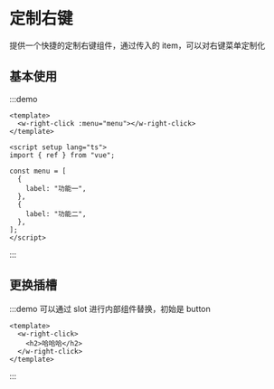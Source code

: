 # 定制右键

提供一个快捷的定制右键组件，通过传入的 item，可以对右键菜单定制化

## 基本使用

:::demo

```vue
<template>
  <w-right-click :menu="menu"></w-right-click>
</template>

<script setup lang="ts">
import { ref } from "vue";

const menu = [
  {
    label: "功能一",
  },
  {
    label: "功能二",
  },
];
</script>
```

:::

## 更换插槽

:::demo 可以通过 slot 进行内部组件替换，初始是 button

```vue
<template>
  <w-right-click>
    <h2>哈哈哈</h2>
  </w-right-click>
</template>
```

:::
